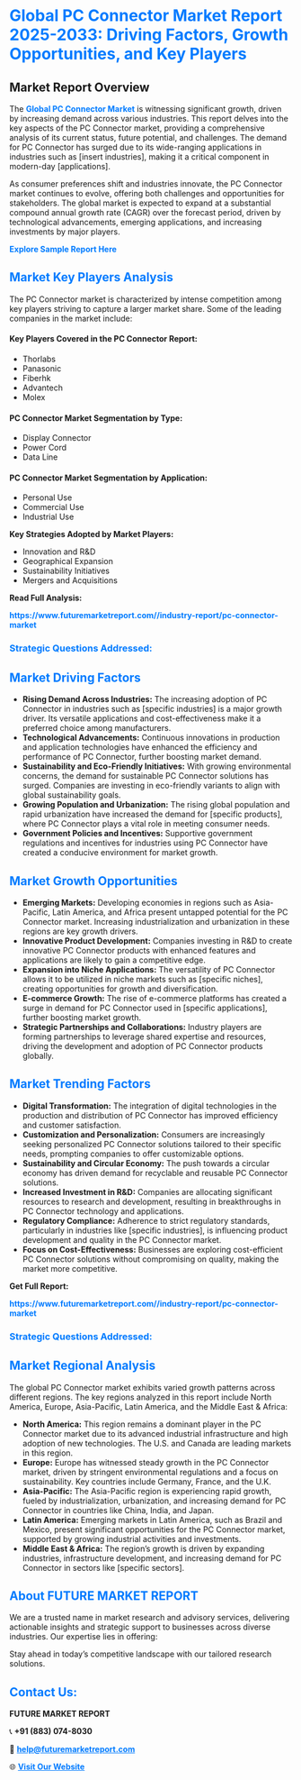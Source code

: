 <h1 style="color: #007BFF;">Global PC Connector Market Report 2025-2033: Driving Factors, Growth Opportunities, and Key Players</h1>

<section id="overview">
<h2>Market Report Overview</h2>
<p>The <a href="https://www.futuremarketreport.com//industry-report/pc-connector-market" style="color: #007BFF; text-decoration: none;"><strong>Global PC Connector Market</strong></a> is witnessing significant growth, driven by increasing demand across various industries. This report delves into the key aspects of the PC Connector market, providing a comprehensive analysis of its current status, future potential, and challenges. The demand for PC Connector has surged due to its wide-ranging applications in industries such as [insert industries], making it a critical component in modern-day [applications].</p>
<p>As consumer preferences shift and industries innovate, the PC Connector market continues to evolve, offering both challenges and opportunities for stakeholders. The global market is expected to expand at a substantial compound annual growth rate (CAGR) over the forecast period, driven by technological advancements, emerging applications, and increasing investments by major players.</p>
</section>

<section id="overview">
<p><a href="https://www.futuremarketreport.com//request-sample/reportId=81838" style="color: #007BFF; text-decoration: none;"><strong>Explore Sample Report Here</strong></a></p>
</section>

<section id="key-players">
<h2 style="color: #007BFF;">Market Key Players Analysis</h2>
<p>The PC Connector market is characterized by intense competition among key players striving to capture a larger market share. Some of the leading companies in the market include:</p>
<h4>Key Players Covered in the PC Connector Report:</h4>
<ul><li>Thorlabs</li><li>Panasonic</li><li>Fiberhk</li><li>Advantech</li><li>Molex</li></ul>
<h4>PC Connector Market Segmentation by Type:</h4>
<ul><li>Display Connector</li><li>Power Cord</li><li>Data Line</li></ul>

<h4>PC Connector Market Segmentation by Application:</h4>
<ul><li>Personal Use</li><li>Commercial Use</li><li>Industrial Use</li></ul>
<p><strong>Key Strategies Adopted by Market Players:</strong></p>
<ul>
<li>Innovation and R&D</li>
<li>Geographical Expansion</li>
<li>Sustainability Initiatives</li>
<li>Mergers and Acquisitions</li>
</ul>
</section>

<section>
<p><strong>Read Full Analysis: </strong></p><a href="https://www.futuremarketreport.com//industry-report/pc-connector-market" style="color: #007BFF; text-decoration: none;"><strong>https://www.futuremarketreport.com//industry-report/pc-connector-market</strong></a>
<h3 style="color: #007BFF;">Strategic Questions Addressed:</h3>
</section>

<section id="driving-factors">
<h2 style="color: #007BFF;">Market Driving Factors</h2>
<ul>
<li><strong>Rising Demand Across Industries:</strong> The increasing adoption of PC Connector in industries such as [specific industries] is a major growth driver. Its versatile applications and cost-effectiveness make it a preferred choice among manufacturers.</li>
<li><strong>Technological Advancements:</strong> Continuous innovations in production and application technologies have enhanced the efficiency and performance of PC Connector, further boosting market demand.</li>
<li><strong>Sustainability and Eco-Friendly Initiatives:</strong> With growing environmental concerns, the demand for sustainable PC Connector solutions has surged. Companies are investing in eco-friendly variants to align with global sustainability goals.</li>
<li><strong>Growing Population and Urbanization:</strong> The rising global population and rapid urbanization have increased the demand for [specific products], where PC Connector plays a vital role in meeting consumer needs.</li>
<li><strong>Government Policies and Incentives:</strong> Supportive government regulations and incentives for industries using PC Connector have created a conducive environment for market growth.</li>
</ul>
</section>

<section id="growth-opportunities">
<h2 style="color: #007BFF;">Market Growth Opportunities</h2>
<ul>
<li><strong>Emerging Markets:</strong> Developing economies in regions such as Asia-Pacific, Latin America, and Africa present untapped potential for the PC Connector market. Increasing industrialization and urbanization in these regions are key growth drivers.</li>
<li><strong>Innovative Product Development:</strong> Companies investing in R&D to create innovative PC Connector products with enhanced features and applications are likely to gain a competitive edge.</li>
<li><strong>Expansion into Niche Applications:</strong> The versatility of PC Connector allows it to be utilized in niche markets such as [specific niches], creating opportunities for growth and diversification.</li>
<li><strong>E-commerce Growth:</strong> The rise of e-commerce platforms has created a surge in demand for PC Connector used in [specific applications], further boosting market growth.</li>
<li><strong>Strategic Partnerships and Collaborations:</strong> Industry players are forming partnerships to leverage shared expertise and resources, driving the development and adoption of PC Connector products globally.</li>
</ul>
</section>

<section id="trending-factors">
<h2 style="color: #007BFF;">Market Trending Factors</h2>
<ul>
<li><strong>Digital Transformation:</strong> The integration of digital technologies in the production and distribution of PC Connector has improved efficiency and customer satisfaction.</li>
<li><strong>Customization and Personalization:</strong> Consumers are increasingly seeking personalized PC Connector solutions tailored to their specific needs, prompting companies to offer customizable options.</li>
<li><strong>Sustainability and Circular Economy:</strong> The push towards a circular economy has driven demand for recyclable and reusable PC Connector solutions.</li>
<li><strong>Increased Investment in R&D:</strong> Companies are allocating significant resources to research and development, resulting in breakthroughs in PC Connector technology and applications.</li>
<li><strong>Regulatory Compliance:</strong> Adherence to strict regulatory standards, particularly in industries like [specific industries], is influencing product development and quality in the PC Connector market.</li>
<li><strong>Focus on Cost-Effectiveness:</strong> Businesses are exploring cost-efficient PC Connector solutions without compromising on quality, making the market more competitive.</li>
</ul>
</section>

<section>
<p><strong>Get Full Report: </strong></p><a href="https://www.futuremarketreport.com//industry-report/pc-connector-market" style="color: #007BFF; text-decoration: none;"><strong>https://www.futuremarketreport.com//industry-report/pc-connector-market</strong></a>
<h3 style="color: #007BFF;">Strategic Questions Addressed:</h3>
</section>


<section id="regional-analysis">
<h2 style="color: #007BFF;">Market Regional Analysis</h2>
<p>The global PC Connector market exhibits varied growth patterns across different regions. The key regions analyzed in this report include North America, Europe, Asia-Pacific, Latin America, and the Middle East & Africa:</p>
<ul>
<li><strong>North America:</strong> This region remains a dominant player in the PC Connector market due to its advanced industrial infrastructure and high adoption of new technologies. The U.S. and Canada are leading markets in this region.</li>
<li><strong>Europe:</strong> Europe has witnessed steady growth in the PC Connector market, driven by stringent environmental regulations and a focus on sustainability. Key countries include Germany, France, and the U.K.</li>
<li><strong>Asia-Pacific:</strong> The Asia-Pacific region is experiencing rapid growth, fueled by industrialization, urbanization, and increasing demand for PC Connector in countries like China, India, and Japan.</li>
<li><strong>Latin America:</strong> Emerging markets in Latin America, such as Brazil and Mexico, present significant opportunities for the PC Connector market, supported by growing industrial activities and investments.</li>
<li><strong>Middle East & Africa:</strong> The region’s growth is driven by expanding industries, infrastructure development, and increasing demand for PC Connector in sectors like [specific sectors].</li>
</ul>
</section>

<footer>
<h2 style="color: #007BFF;">About FUTURE MARKET REPORT</h2>
<p>We are a trusted name in market research and advisory services, delivering actionable insights and strategic support to businesses across diverse industries. Our expertise lies in offering:</p>

<p>Stay ahead in today’s competitive landscape with our tailored research solutions.</p>

<h2 style="color: #007BFF;">Contact Us:</h2>
<p><strong>FUTURE MARKET REPORT</strong></p>
<p>📞 <strong>+91 (883) 074-8030</strong></p>
<p>📧 <strong><a href="mailto:help@futuremarketreport.com" style="color: #007BFF;">help@futuremarketreport.com</a></strong></p>
<p>🌐 <strong><a href="https://www.futuremarketreport.com/" style="color: #007BFF;">Visit Our Website</a></strong></p>
</footer>